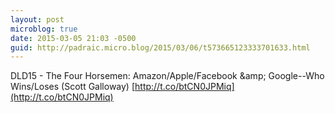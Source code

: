 ```yaml
---
layout: post
microblog: true
date: 2015-03-05 21:03 -0500
guid: http://padraic.micro.blog/2015/03/06/t573665123333701633.html
---
```

DLD15 - The Four Horsemen: Amazon/Apple/Facebook &amp;amp; Google--Who Wins/Loses (Scott Galloway) [http://t.co/btCN0JPMiq](http://t.co/btCN0JPMiq)
